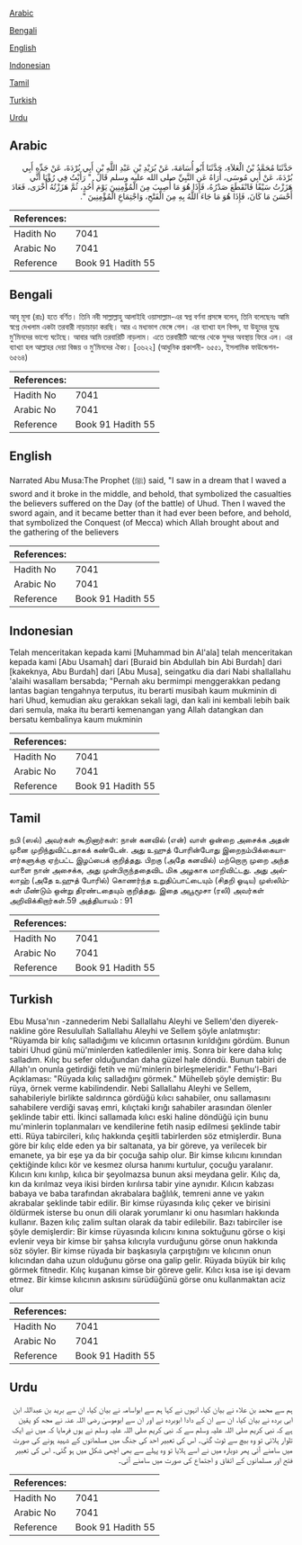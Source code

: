 [Arabic](#arabic)

[Bengali](#bengali)

[English](#english)

[Indonesian](#indonesian)

[Tamil](#tamil)

[Turkish](#turkish)

[Urdu](#urdu)

## Arabic


<div dir="rtl" lang="ar" style={{fontSize:'larger',backgroundColor:'#f8f9fa',padding:20}}>
حَدَّثَنَا مُحَمَّدُ بْنُ الْعَلاَءِ، حَدَّثَنَا أَبُو أُسَامَةَ، عَنْ بُرَيْدِ بْنِ عَبْدِ اللَّهِ بْنِ أَبِي بُرْدَةَ، عَنْ جَدِّهِ أَبِي بُرْدَةَ، عَنْ أَبِي مُوسَى، أُرَاهُ عَنِ النَّبِيِّ صلى الله عليه وسلم قَالَ ‏ "‏ رَأَيْتُ فِي رُؤْيَا أَنِّي هَزَزْتُ سَيْفًا فَانْقَطَعَ صَدْرُهُ، فَإِذَا هُوَ مَا أُصِيبَ مِنَ الْمُؤْمِنِينَ يَوْمَ أُحُدٍ، ثُمَّ هَزَزْتُهُ أُخْرَى، فَعَادَ أَحْسَنَ مَا كَانَ، فَإِذَا هُوَ مَا جَاءَ اللَّهُ بِهِ مِنَ الْفَتْحِ، وَاجْتِمَاعِ الْمُؤْمِنِينَ ‏"‏‏.‏
</div>
<div style={{backgroundColor:'#f8f9fa',padding:20, marginBottom: 10}}><table> <thead> <tr> <th>References:</th> <th></th> </tr> </thead> <tbody><tr><td>Hadith No</td><td>7041</td></tr><tr><td>Arabic No</td><td>7041</td></tr><tr><td>Reference</td><td>Book 91 Hadith 55</td></tr></tbody></table></div>

## Bengali


<div dir="ltr" lang="bn" style={{fontSize:'larger',backgroundColor:'#f8f9fa',padding:20}}>
আবূ মূসা (রাঃ) হতে বর্ণিত। তিনি নবী সাল্লাল্লাহু আলাইহি ওয়াসাল্লাম-এর স্বপ্ন বর্ণনা প্রসঙ্গে বলেন, তিনি বলেছেনঃ আমি স্বপ্নে দেখলাম একটা তরবারী নাড়াচাড়া করছি। আর এ মধ্যভাগ ভেঙ্গে গেল। এর ব্যাখ্যা হল বিপদ, যা উহুদের যুদ্ধে মু’মিনদের ভাগ্যে ঘটেছে। আবার আমি তরবারিটি নাড়লাম। এতে তরবারীটি আগের থেকে সুন্দর অবস্থায় ফিরে এল। এর ব্যাখ্যা হল আল্লাহর দেয়া বিজয় ও মু’মিনদের ঐক্য। [৩৬২২] (আধুনিক প্রকাশনী- ৬৫৫১, ইসলামিক ফাউন্ডেশন- ৬৫৬৪)
</div>
<div style={{backgroundColor:'#f8f9fa',padding:20, marginBottom: 10}}><table> <thead> <tr> <th>References:</th> <th></th> </tr> </thead> <tbody><tr><td>Hadith No</td><td>7041</td></tr><tr><td>Arabic No</td><td>7041</td></tr><tr><td>Reference</td><td>Book 91 Hadith 55</td></tr></tbody></table></div>

## English


<div dir="ltr" lang="en" style={{fontSize:'larger',backgroundColor:'#f8f9fa',padding:20}}>
Narrated Abu Musa:The Prophet (ﷺ) said, "I saw in a dream that I waved a sword and it broke in the middle, and behold, that symbolized the casualties the believers suffered on the Day (of the battle) of Uhud. Then I waved the sword again, and it became better than it had ever been before, and behold, that symbolized the Conquest (of Mecca) which Allah brought about and the gathering of the believers
</div>
<div style={{backgroundColor:'#f8f9fa',padding:20, marginBottom: 10}}><table> <thead> <tr> <th>References:</th> <th></th> </tr> </thead> <tbody><tr><td>Hadith No</td><td>7041</td></tr><tr><td>Arabic No</td><td>7041</td></tr><tr><td>Reference</td><td>Book 91 Hadith 55</td></tr></tbody></table></div>

## Indonesian


<div dir="ltr" lang="id" style={{fontSize:'larger',backgroundColor:'#f8f9fa',padding:20}}>
Telah menceritakan kepada kami [Muhammad bin Al'ala] telah menceritakan kepada kami [Abu Usamah] dari [Buraid bin Abdullah bin Abi Burdah] dari [kakeknya, Abu Burdah] dari [Abu Musa], seingatku dia dari Nabi shallallahu 'alaihi wasallam bersabda; "Pernah aku bermimpi menggerakkan pedang lantas bagian tengahnya terputus, itu berarti musibah kaum mukminin di hari Uhud, kemudian aku gerakkan sekali lagi, dan kali ini kembali lebih baik dari semula, maka itu berarti kemenangan yang Allah datangkan dan bersatu kembalinya kaum mukminin
</div>
<div style={{backgroundColor:'#f8f9fa',padding:20, marginBottom: 10}}><table> <thead> <tr> <th>References:</th> <th></th> </tr> </thead> <tbody><tr><td>Hadith No</td><td>7041</td></tr><tr><td>Arabic No</td><td>7041</td></tr><tr><td>Reference</td><td>Book 91 Hadith 55</td></tr></tbody></table></div>

## Tamil


<div dir="ltr" lang="ta" style={{fontSize:'larger',backgroundColor:'#f8f9fa',padding:20}}>
நபி (ஸல்) அவர்கள் கூறினார்கள்: நான் கனவில் (என்) வாள் ஒன்றை அசைக்க அதன் முனை முறிந்துவிட்டதாகக் கண்டேன். அது உஹுத் போரின்போது இறைநம்பிக்கையாளர்களுக்கு ஏற்பட்ட இழப்பைக் குறித்தது. பிறகு (அதே கனவில்) மற்றொரு முறை அந்த வாளை நான் அசைக்க, அது முன்பிருந்ததைவிட மிக அழகாக மாறிவிட்டது. அது அல்லாஹ் (அதே உஹுத் போரில்) கொணர்ந்த உறுதிப்பாட்டையும் (சிதறி ஓடிய) முஸ்லிம்கள் மீண்டும் ஒன்று திரண்டதையும் குறித்தது. இதை அபூமூசா (ரலி) அவர்கள் அறிவிக்கிறார்கள்.59 அத்தியாயம் : 91
</div>
<div style={{backgroundColor:'#f8f9fa',padding:20, marginBottom: 10}}><table> <thead> <tr> <th>References:</th> <th></th> </tr> </thead> <tbody><tr><td>Hadith No</td><td>7041</td></tr><tr><td>Arabic No</td><td>7041</td></tr><tr><td>Reference</td><td>Book 91 Hadith 55</td></tr></tbody></table></div>

## Turkish


<div dir="ltr" lang="tr" style={{fontSize:'larger',backgroundColor:'#f8f9fa',padding:20}}>
Ebu Musa'nın -zannederim Nebi Sallallahu Aleyhi ve Sellem'den diyerek- nakline göre Resulullah Sallallahu Aleyhi ve Sellem şöyle anlatmıştır: "Rüyamda bir kılıç salladığımı ve kılıcımın ortasının kırıldığını gördüm. Bunun tabiri Uhud günü mü'minlerden katledilenler imiş. Sonra bir kere daha kılıç salladım. Kılıç bu sefer olduğundan daha güzel hale döndü. Bunun tabiri de Allah'ın onunla getirdiği fetih ve mü'minlerin birleşmeleridir." Fethu'l-Bari Açıklaması: "Rüyada kılıç salladığını görmek." Mühelleb şöyle demiştir: Bu rüya, örnek verme kabilindendir. Nebi Sallallahu Aleyhi ve Sellem, sahabileriyle birlikte saldırınca gördüğü kılıcı sahabiler, onu sallamasını sahabilere verdiği savaş emri, kılıçtaki kırığı sahabiler arasından ölenler şeklinde tabir etti. İkinci sallamada kılıcı eski haline döndüğü için bunu mu'minlerin toplanmaları ve kendilerine fetih nasip edilmesi şeklinde tabir etti. Rüya tabircileri, kılıç hakkında çeşitli tabirIerden söz etmişlerdir. Buna göre bir kılıç elde eden ya bir saltanata, ya bir göreve, ya verilecek bir emanete, ya bir eşe ya da bir çocuğa sahip olur. Bir kimse kılıcını kınından çektiğinde kılıcı kör ve kesmez olursa hanımı kurtulur, çocuğu yaralanır. Kılıcın kını kırılıp, kılıca bir şeyolmazsa bunun aksi meydana gelir. Kılıç da, kın da kırılmaz veya ikisi birden kırılırsa tabir yine aynıdır. Kılıcın kabzası babaya ve baba tarafından akrabalara bağlılık, temreni anne ve yakın akrabalar şeklinde tabir edilir. Bir kimse rüyasında kılıç çeker ve birisini öldürmek isterse bu onun dili olarak yorumlanır ki onu hasımları hakkında kullanır. Bazen kılıç zalim sultan olarak da tabir edilebilir. Bazı tabirciler ise şöyle demişlerdir: Bir kimse rüyasında kılıcını kınına soktuğunu görse o kişi evlenir veya bir kimse bir şahsa kılıcıyla vurduğunu görse onun hakkında söz söyler. Bir kimse rüyada bir başkasıyla çarpıştığını ve kılıcının onun kılıcından daha uzun olduğunu görse ona galip gelir. Rüyada büyük bir kılıç görmek fitnedir. Kılıç kuşanan kimse bir göreve gelir. Kılıcı kısa ise işi devam etmez. Bir kimse kılıcının askısını sürüdüğünü görse onu kullanmaktan aciz olur
</div>
<div style={{backgroundColor:'#f8f9fa',padding:20, marginBottom: 10}}><table> <thead> <tr> <th>References:</th> <th></th> </tr> </thead> <tbody><tr><td>Hadith No</td><td>7041</td></tr><tr><td>Arabic No</td><td>7041</td></tr><tr><td>Reference</td><td>Book 91 Hadith 55</td></tr></tbody></table></div>

## Urdu


<div dir="rtl" lang="ur" style={{fontSize:'larger',backgroundColor:'#f8f9fa',padding:20}}>
ہم سے محمد بن علاء نے بیان کیا، انہوں نے کہا ہم سے ابواسامہ نے بیان کیا، ان سے برید بن عبداللہ ابن ابی بردہ نے بیان کیا، ان سے ان کے دادا ابوبردہ نے اور ان سے ابوموسیٰ رضی اللہ عنہ نے مجھ کو یقین ہے کہ نبی کریم صلی اللہ علیہ وسلم سے کہ نبی کریم صلی اللہ علیہ وسلم نے یوں فرمایا کہ میں نے ایک تلوار ہلائی تو وہ بیچ سے ٹوٹ گئی۔ اس کی تعبیر احد کی جنگ میں مسلمانوں کے شہید ہونے کی صورت میں سامنے آئی پھر دوبارہ میں نے اسے ہلایا تو وہ پہلے سے بھی اچھی شکل میں ہو گئی۔ اس کی تعبیر فتح اور مسلمانوں کے اتفاق و اجتماع کی صورت میں سامنے آئی۔
</div>
<div style={{backgroundColor:'#f8f9fa',padding:20, marginBottom: 10}}><table> <thead> <tr> <th>References:</th> <th></th> </tr> </thead> <tbody><tr><td>Hadith No</td><td>7041</td></tr><tr><td>Arabic No</td><td>7041</td></tr><tr><td>Reference</td><td>Book 91 Hadith 55</td></tr></tbody></table></div>